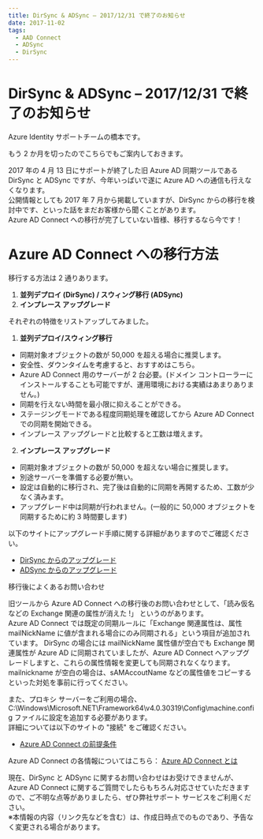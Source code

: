 ```yaml
---
title: DirSync & ADSync – 2017/12/31 で終了のお知らせ
date: 2017-11-02
tags:
  - AAD Connect
  - ADSync
  - DirSync
---
```


# DirSync & ADSync – 2017/12/31 で終了のお知らせ  

Azure Identity サポートチームの橋本です。  

もう 2 か月を切ったのでこちらでもご案内しておきます。  

2017 年の 4 月 13 日にサポートが終了した旧 Azure AD 同期ツールである DirSync と ADSync ですが、今年いっぱいで遂に Azure AD への通信も行えなくなります。  
公開情報としても 2017 年 7 月から掲載していますが、DirSync からの移行を検討中です、といった話をまだお客様から聞くことがあります。  
Azure AD Connect への移行が完了していない皆様、移行するなら今です！  

# Azure AD Connect への移行方法  

移行する方法は 2 通りあります。

1. **並列デプロイ (DirSync) / スウィング移行 (ADSync)**  
2. **インプレース アップグレード**  

それぞれの特徴をリストアップしてみました。  

1. **並列デプロイ/スウィング移行**

- 同期対象オブジェクトの数が 50,000 を超える場合に推奨します。  
- 安全性、ダウンタイムを考慮すると、おすすめはこちら。  
- Azure AD Connect 用のサーバーが 2 台必要。(ドメイン コントローラーにインストールすることも可能ですが、運用環境における実績はあまりありません。)  
- 同期を行えない時間を最小限に抑えることができる。  
- ステージングモードである程度同期処理を確認してから Azure AD Connect での同期を開始できる。  
- インプレース アップグレードと比較すると工数は増えます。  

2. **インプレース アップグレード**  

- 同期対象オブジェクトの数が 50,000 を超えない場合に推奨します。  
- 別途サーバーを準備する必要が無い。  
- 設定は自動的に移行され、完了後は自動的に同期を再開するため、工数が少なく済みます。  
- アップグレード中は同期が行われません。(一般的に 50,000 オブジェクトを同期するために約 3 時間要します)  

以下のサイトにアップグレード手順に関する詳細がありますのでご確認ください。

- [DirSync からのアップグレード](https://docs.microsoft.com/ja-jp/azure/active-directory/hybrid/how-to-dirsync-upgrade-get-started)  
- [ADSync からのアップグレード](https://docs.microsoft.com/ja-jp/azure/active-directory/hybrid/how-to-upgrade-previous-version)  

移行後によくあるお問い合わせ  

旧ツールから Azure AD Connect への移行後のお問い合わせとして、「読み仮名などの Exchange 関連の属性が消えた !」 というのがあります。  
Azure AD Connect では既定の同期ルールに「Exchange 関連属性は、属性 mailNickName に値が含まれる場合にのみ同期される」という項目が追加されています。  DirSync の場合には mailNickName 属性値が空白でも Exchange 関連属性が Azure AD に同期されていましたが、Azure AD Connect へアップグレードしますと、これらの属性情報を変更しても同期されなくなります。mailnickname が空白の場合は、sAMAccoutName などの属性値をコピーするといった対処を事前に行ってください。  

また、プロキシ サーバーをご利用の場合、C:\Windows\Microsoft.NET\Framework64\v4.0.30319\Config\machine.config ファイルに設定を追加する必要があります。  
詳細については以下のサイトの "接続" をご確認ください。  

- [Azure AD Connect の前提条件](https://docs.microsoft.com/ja-jp/azure/active-directory/hybrid/how-to-connect-install-prerequisites)  

Azure AD Connect の各情報についてはこちら： [Azure AD Connect とは](https://docs.microsoft.com/ja-jp/azure/active-directory/hybrid/whatis-hybrid-identity)  

現在、DirSync と ADSync に関するお問い合わせはお受けできませんが、Azure AD Connect に関するご質問でしたらもちろん対応させていただきますので、ご不明な点等がありましたら、ぜひ弊社サポート サービスをご利用ください。  
※本情報の内容（リンク先などを含む）は、作成日時点でのものであり、予告なく変更される場合があります。  
